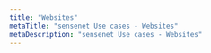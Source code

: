 ```yaml
---
title: "Websites"
metaTitle: "sensenet Use cases - Websites"
metaDescription: "sensenet Use cases - Websites"
---
```

